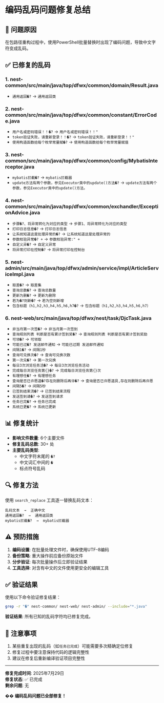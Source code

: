 # 编码乱码问题修复总结

## 🚨 问题原因

在包路径重构过程中，使用PowerShell批量替换时出现了编码问题，导致中文字符变成乱码。

## ✅ 已修复的乱码

### 1. **nest-common/src/main/java/top/dfwx/common/domain/Result.java**
- `通用返回�?` → `通用返回类`

### 2. **nest-common/src/main/java/top/dfwx/common/constant/ErrorCode.java**
- `用户名或密码错误！！�?` → `用户名或密码错误！！"`
- `token验证失败，请重新登录！！�?` → `token验证失败，请重新登录！！"`
- `使用构造函数给每个枚举常量赋�?` → `使用构造函数给每个枚举常量赋值`

### 3. **nest-common/src/main/java/top/dfwx/common/config/MybatisInterceptor.java**
- `mybatis拦截�?` → `mybatis拦截器`
- `update方法有两个参数，参见Executor类中的update()方法�?` → `update方法有两个参数，参见Executor类中的update()方法。`

### 4. **nest-common/src/main/java/top/dfwx/common/exchandler/ExceptionAdvice.java**
- `步骤�?、将异常转化为对应的类型` → `步骤1、将异常转化为对应的类型`
- `打印日志信息�?` → `打印日志信息`
- `让系统知道这是处理异常的�?` → `让系统知道这是处理异常的`
- `参数校验异常�? +` → `参数校验异常:" +`
- `自定义异�?` → `自定义异常`
- `将异常打印在控制�?` → `将异常打印在控制台`

### 5. **nest-admin/src/main/java/top/dfwx/admin/service/impl/ArticleServiceImpl.java**
- `取差�?` → `取差集`
- `查询总数�?` → `查询总数量`
- `更新为删�?` → `更新为删除`
- `若为�?则新�?` → `若为空则新增`
- `包含标题（h1,h2,h3,h4,h5,h6,h7�?` → `包含标题（h1,h2,h3,h4,h5,h6,h7）`

### 6. **nest-web/src/main/java/top/dfwx/nest/task/DjcTask.java**
- `非当月第一次签�?` → `非当月第一次签到`
- `查询规则列表 判断是否有累计签到奖�?` → `查询规则列表 判断是否有累计签到奖励`
- `可领�?` → `可领取`
- `可能已过�? 发送邮件通知` → `可能已过期 发送邮件通知`
- `间隔1�?` → `间隔1秒`
- `查询可兑换次�?` → `查询可兑换次数`
- `第一次兑�?` → `第一次兑换`
- `每日3次浏览任务活�?` → `每日3次浏览任务活动`
- `完成每日浏览任务第{}�?` → `完成每日浏览任务第{}次`
- `有理想任�?` → `有理想任务`
- `查询是否已许愿道�?存在则删除后再许�?` → `查询是否已许愿道具,存在则删除后再许愿`
- `间隔5�?` → `间隔5秒`
- `已签到结束流�?` → `已签到结束流程`
- `发送签到请�?` → `发送签到请求`
- `任务已完�?` → `任务已完成`
- `系统已更�?` → `系统已更新`

## 📊 修复统计

- **影响文件数量**: 6个主要文件
- **修复乱码总数**: 30+ 处
- **主要乱码类型**: 
  - 中文字符末尾的 `�?` 
  - 中文词汇中间的 `�`
  - 标点符号乱码

## 🔍 修复方法

使用 `search_replace` 工具逐一替换乱码文本：

```
乱码文本  →  正确中文
通用返回�?  →  通用返回类
mybatis拦截�?  →  mybatis拦截器
```

## ⚠️ 预防措施

1. **编码设置**: 在批量处理文件时，确保使用UTF-8编码
2. **备份策略**: 重大操作前应备份原始文件
3. **分步验证**: 每次批量操作后立即验证结果
4. **工具选择**: 对含有中文的文件使用更安全的编辑工具

## ✅ 验证结果

使用以下命令验证修复结果：
```bash
grep -r "�" nest-common/ nest-web/ nest-admin/ --include="*.java"
```

**验证结果**: 所有已知的乱码字符均已修复完成。

## 📝 注意事项

1. 某些重复出现的乱码（如`任务已完成`）可能需要多次精确定位修复
2. 修复过程中要注意保持代码的逻辑完整性
3. 建议在修复后重新编译验证项目完整性

---

**修复完成时间**: 2025年7月29日  
**修复状态**: ✅ 已完成  
**剩余问题**: 无

�� **编码乱码问题已全部修复！** 